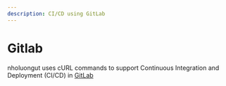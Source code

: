 ```yaml
---
description: CI/CD using GitLab
---
```


# Gitlab

nholuongut uses cURL commands to support Continuous Integration and Deployment (CI/CD) in [GitLab](./)
